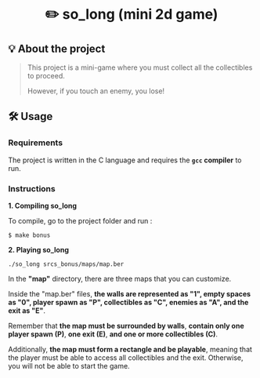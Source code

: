 <h1 align="center">
	✏️ so_long (mini 2d game)
</h1>

## 💡 About the project

> This project is a mini-game where you must collect all the collectibles to proceed.
> 
> However, if you touch an enemy, you lose!

## 🛠️ Usage

### Requirements

The project is written in the C language and requires the **`gcc` compiler** to run.

### Instructions

**1. Compiling so_long**

To compile, go to the project folder and run :

```shell
$ make bonus
```

**2. Playing so_long**

```shell
./so_long srcs_bonus/maps/map.ber
```
In the **"map"** directory, there are three maps that you can customize.

Inside the "map.ber" files, **the walls are represented as "1", empty spaces as "0", player spawn as "P", collectibles as "C", enemies as "A", and the exit as "E"**.

Remember that **the map must be surrounded by walls**, **contain only one player spawn (P)**, **one exit (E)**, **and one or more collectibles (C)**.

Additionally, **the map must form a rectangle and be playable**, meaning that the player must be able to access all collectibles and the exit. Otherwise, you will not be able to start the game.

